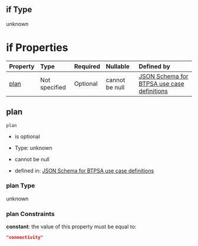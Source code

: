 ## if Type

unknown

# if Properties

| Property      | Type          | Required | Nullable       | Defined by                                                                                                                                                                                                                                  |
| :------------ | :------------ | :------- | :------------- | :------------------------------------------------------------------------------------------------------------------------------------------------------------------------------------------------------------------------------------------ |
| [plan](#plan) | Not specified | Optional | cannot be null | [JSON Schema for BTPSA use case definitions](btpsa-usecase-properties-services-items-allof-2-then-allof-41-then-allof-1-if-properties-plan.md "undefined#/properties/services/items/allOf/2/then/allOf/41/then/allOf/1/if/properties/plan") |

## plan



`plan`

*   is optional

*   Type: unknown

*   cannot be null

*   defined in: [JSON Schema for BTPSA use case definitions](btpsa-usecase-properties-services-items-allof-2-then-allof-41-then-allof-1-if-properties-plan.md "undefined#/properties/services/items/allOf/2/then/allOf/41/then/allOf/1/if/properties/plan")

### plan Type

unknown

### plan Constraints

**constant**: the value of this property must be equal to:

```json
"connectivity"
```
